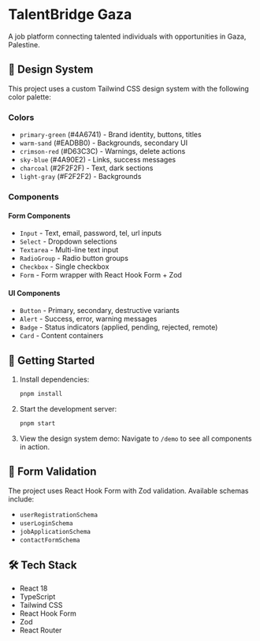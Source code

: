 # TalentBridge Gaza

A job platform connecting talented individuals with opportunities in Gaza, Palestine.

## 🎨 Design System

This project uses a custom Tailwind CSS design system with the following color palette:

### Colors
- `primary-green` (#4A6741) - Brand identity, buttons, titles
- `warm-sand` (#EADBB0) - Backgrounds, secondary UI
- `crimson-red` (#D63C3C) - Warnings, delete actions
- `sky-blue` (#4A90E2) - Links, success messages
- `charcoal` (#2F2F2F) - Text, dark sections
- `light-gray` (#F2F2F2) - Backgrounds

### Components

#### Form Components
- `Input` - Text, email, password, tel, url inputs
- `Select` - Dropdown selections
- `Textarea` - Multi-line text input
- `RadioGroup` - Radio button groups
- `Checkbox` - Single checkbox
- `Form` - Form wrapper with React Hook Form + Zod

#### UI Components
- `Button` - Primary, secondary, destructive variants
- `Alert` - Success, error, warning messages
- `Badge` - Status indicators (applied, pending, rejected, remote)
- `Card` - Content containers

## 🚀 Getting Started

1. Install dependencies:
   ```bash
   pnpm install
   ```

2. Start the development server:
   ```bash
   pnpm start
   ```

3. View the design system demo:
   Navigate to `/demo` to see all components in action.

## 📝 Form Validation

The project uses React Hook Form with Zod validation. Available schemas include:
- `userRegistrationSchema`
- `userLoginSchema`
- `jobApplicationSchema`
- `contactFormSchema`

## 🛠️ Tech Stack

- React 18
- TypeScript
- Tailwind CSS
- React Hook Form
- Zod
- React Router
